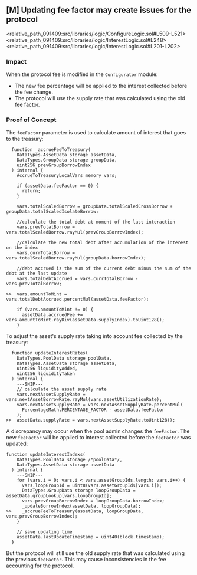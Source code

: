 ## [M] Updating fee factor may create issues for the protocol

<relative_path_091409:src/libraries/logic/ConfigureLogic.sol#L509-L521><relative_path_091409:src/libraries/logic/InterestLogic.sol#L248><relative_path_091409:src/libraries/logic/InterestLogic.sol#L201-L202>

### Impact

When the protocol fee is modified in the `Configurator` module:

- The new fee percentage will be applied to the interest collected before the fee change.
- The protocol will use the supply rate that was calculated using the old fee factor.

### Proof of Concept

The `feeFactor` parameter is used to calculate amount of interest that goes to the treasury:

```solidity
  function _accrueFeeToTreasury(
    DataTypes.AssetData storage assetData,
    DataTypes.GroupData storage groupData,
    uint256 prevGroupBorrowIndex
  ) internal {
    AccrueToTreasuryLocalVars memory vars;

    if (assetData.feeFactor == 0) {
      return;
    }

    vars.totalScaledBorrow = groupData.totalScaledCrossBorrow + groupData.totalScaledIsolateBorrow;

    //calculate the total debt at moment of the last interaction
    vars.prevTotalBorrow = vars.totalScaledBorrow.rayMul(prevGroupBorrowIndex);

    //calculate the new total debt after accumulation of the interest on the index
    vars.currTotalBorrow = vars.totalScaledBorrow.rayMul(groupData.borrowIndex);

    //debt accrued is the sum of the current debt minus the sum of the debt at the last update
    vars.totalDebtAccrued = vars.currTotalBorrow - vars.prevTotalBorrow;

>>  vars.amountToMint = vars.totalDebtAccrued.percentMul(assetData.feeFactor);

    if (vars.amountToMint != 0) {
      assetData.accruedFee += vars.amountToMint.rayDiv(assetData.supplyIndex).toUint128();
    }
```

To adjust the asset's supply rate taking into account fee collected by the treasury:

```solidity
  function updateInterestRates(
    DataTypes.PoolData storage poolData,
    DataTypes.AssetData storage assetData,
    uint256 liquidityAdded,
    uint256 liquidityTaken
  ) internal {
    ---SNIP---
    // calculate the asset supply rate
    vars.nextAssetSupplyRate = vars.nextAssetBorrowRate.rayMul(vars.assetUtilizationRate);
    vars.nextAssetSupplyRate = vars.nextAssetSupplyRate.percentMul(
      PercentageMath.PERCENTAGE_FACTOR - assetData.feeFactor
    );
>>  assetData.supplyRate = vars.nextAssetSupplyRate.toUint128();
```

A discrepancy may occur when the pool admin changes the `feeFactor`. The new `feeFactor` will be applied to interest collected before the `feeFactor` was updated:

```solidity
function updateInterestIndexs(
    DataTypes.PoolData storage /*poolData*/,
    DataTypes.AssetData storage assetData
  ) internal {
    ---SNIP---
    for (vars.i = 0; vars.i < vars.assetGroupIds.length; vars.i++) {
      vars.loopGroupId = uint8(vars.assetGroupIds[vars.i]);
      DataTypes.GroupData storage loopGroupData = assetData.groupLookup[vars.loopGroupId];
      vars.prevGroupBorrowIndex = loopGroupData.borrowIndex;
      _updateBorrowIndex(assetData, loopGroupData);
>>    _accrueFeeToTreasury(assetData, loopGroupData, vars.prevGroupBorrowIndex);
    }

    // save updating time
    assetData.lastUpdateTimestamp = uint40(block.timestamp);
  }
```

But the protocol will still use the old supply rate that was calculated using the previous `feeFactor`. This may cause inconsistencies in the fee accounting for the protocol.




